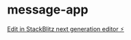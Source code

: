 # message-app

[Edit in StackBlitz next generation editor ⚡️](https://stackblitz.com/~/github.com/Anshh12/message-app)